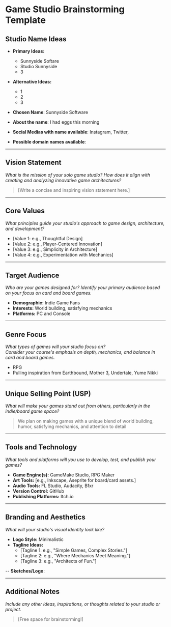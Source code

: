 # Game Studio Brainstorming Template

## Studio Name Ideas
- **Primary Ideas:**
  - Sunnyside Softare
  - Studio Sunnyside
  - 3
- **Alternative Ideas:**
  - 1
  - 2
  - 3

- **Chosen Name**: Sunnyside Software
- **About the name**: I had eggs this morning
- **Social Medias with name available**: Instagram, Twitter, 
- **Possible domain names available**: 

---

## Vision Statement
*What is the mission of your solo game studio? How does it align with creating and analyzing innovative game architectures?*

> [Write a concise and inspiring vision statement here.]

---

## Core Values
*What principles guide your studio's approach to game design, architecture, and development?*

- [Value 1: e.g., Thoughtful Design]
- [Value 2: e.g., Player-Centered Innovation]
- [Value 3: e.g., Simplicity in Architecture]
- [Value 4: e.g., Experimentation with Mechanics]

---

## Target Audience
*Who are your games designed for? Identify your primary audience based on your focus on card and board games.*

- **Demographic:** Indie Game Fans
- **Interests:** World building, satisfying mechanics
- **Platforms:** PC and Console

---

## Genre Focus
*What types of games will your studio focus on?*  
*Consider your course's emphasis on depth, mechanics, and balance in card and board games.*

- RPG
- Pulling inspiration from Earthbound, Mother 3, Undertale, Yume Nikki
---

## Unique Selling Point (USP)
*What will make your games stand out from others, particularly in the indie/board game space?*

> We plan on making games with a unique blend of world building, humor, satisfying mechanics, and attention to detail
---

## Tools and Technology
*What tools and platforms will you use to develop, test, and publish your games?*

- **Game Engine(s):** GameMake Studio, RPG Maker
- **Art Tools:** [e.g., Inkscape, Aseprite for board/card assets.]
- **Audio Tools:** FL Studio, Audacity, Bfxr
- **Version Control:** GitHub
- **Publishing Platforms:** Itch.io

---

## Branding and Aesthetics
*What will your studio's visual identity look like?*

- **Logo Style:** Minimalistic
- **Tagline Ideas:** 
  - [Tagline 1: e.g., "Simple Games, Complex Stories."]
  - [Tagline 2: e.g., "Where Mechanics Meet Meaning."]
  - [Tagline 3: e.g., "Architects of Fun."]

-- **Sketches/Logo**:

---

## Additional Notes
*Include any other ideas, inspirations, or thoughts related to your studio or project.*

> [Free space for brainstorming!]